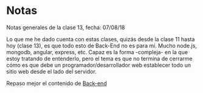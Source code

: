 # Notas

Notas generales de la clase 13, fecha: 07/08/18

Lo que me he dado cuenta con estas clases, quizás desde la clase 11 hasta hoy (clase 13), es que todo esto de Back-End no es para mí. Mucho node.js, mongodb, angular, express, etc. Capaz es la forma -compleja- en la que estoy tratando de entenderlo, pero el tema es que no termina de cerrarme cómo es que debe un programador/desarrollador web establecer todo un sitio web desde el lado del servidor.

Repaso mejor el contenido de [Back-end](https://sidval.github.io/dev.web/#/c/backend-roadmap)
